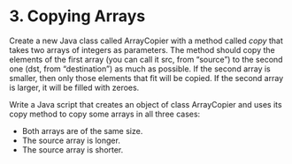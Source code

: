 # 3. Copying Arrays
Create a new Java class called ArrayCopier with a method called _copy_ that takes two arrays of integers as 
parameters. The method should copy the elements of the first array (you can call it src, from “source”) to the second
one (dst, from “destination”) as much as possible.
If the second array is smaller, then only those elements that fit will be copied. If the second array is larger, it
will be filled with zeroes.

Write a Java script that creates an object of class ArrayCopier
and uses its copy method to copy some arrays in all three cases:
- Both arrays are of the same size.
- The source array is longer.
- The source array is shorter.